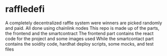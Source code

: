 # raffledefi
A completely decentralized raffle system were winners are picked randomly and paid. All done using chainlink nodes
This repo is made up of the parts, the frontend and the smartcontract
The frontend part contains the react code for the project and some images used
While the smartcontact part contains the soidity code, hardhat deploy scripts, some mocks, and test files

